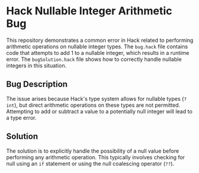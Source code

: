 # Hack Nullable Integer Arithmetic Bug

This repository demonstrates a common error in Hack related to performing arithmetic operations on nullable integer types.  The `bug.hack` file contains code that attempts to add 1 to a nullable integer, which results in a runtime error.  The `bugSolution.hack` file shows how to correctly handle nullable integers in this situation.

## Bug Description

The issue arises because Hack's type system allows for nullable types (`?int`), but direct arithmetic operations on these types are not permitted.  Attempting to add or subtract a value to a potentially null integer will lead to a type error.

## Solution

The solution is to explicitly handle the possibility of a null value before performing any arithmetic operation.  This typically involves checking for null using an `if` statement or using the null coalescing operator (`??`).